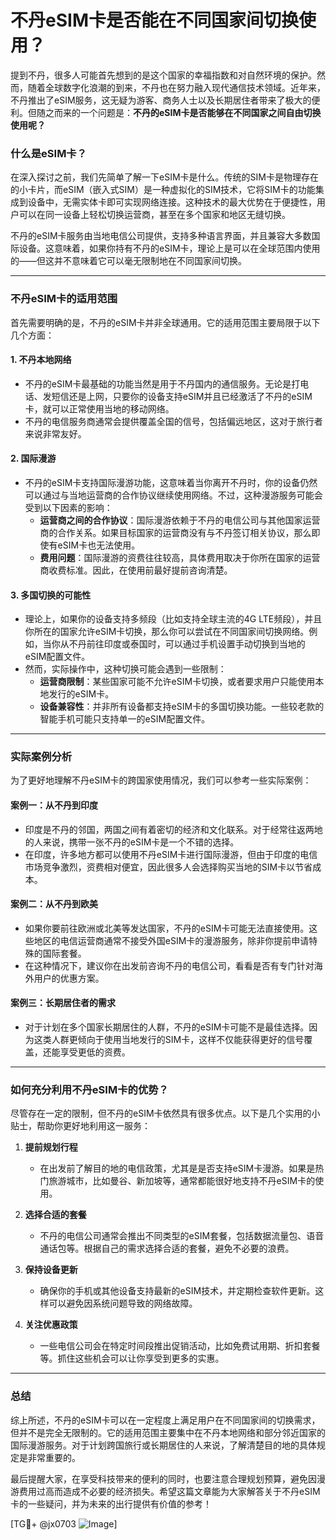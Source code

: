 # 不丹eSIM卡是否能在不同国家间切换使用？

提到不丹，很多人可能首先想到的是这个国家的幸福指数和对自然环境的保护。然而，随着全球数字化浪潮的到来，不丹也在努力融入现代通信技术领域。近年来，不丹推出了eSIM服务，这无疑为游客、商务人士以及长期居住者带来了极大的便利。但随之而来的一个问题是：**不丹的eSIM卡是否能够在不同国家之间自由切换使用呢？**

### 什么是eSIM卡？

在深入探讨之前，我们先简单了解一下eSIM卡是什么。传统的SIM卡是物理存在的小卡片，而eSIM（嵌入式SIM）是一种虚拟化的SIM技术，它将SIM卡的功能集成到设备中，无需实体卡即可实现网络连接。这种技术的最大优势在于便捷性，用户可以在同一设备上轻松切换运营商，甚至在多个国家和地区无缝切换。

不丹的eSIM卡服务由当地电信公司提供，支持多种语言界面，并且兼容大多数国际设备。这意味着，如果你持有不丹的eSIM卡，理论上是可以在全球范围内使用的——但这并不意味着它可以毫无限制地在不同国家间切换。

---

### 不丹eSIM卡的适用范围

首先需要明确的是，不丹的eSIM卡并非全球通用。它的适用范围主要局限于以下几个方面：

#### 1. **不丹本地网络**
   - 不丹的eSIM卡最基础的功能当然是用于不丹国内的通信服务。无论是打电话、发短信还是上网，只要你的设备支持eSIM并且已经激活了不丹的eSIM卡，就可以正常使用当地的移动网络。
   - 不丹的电信服务商通常会提供覆盖全国的信号，包括偏远地区，这对于旅行者来说非常友好。

#### 2. **国际漫游**
   - 不丹的eSIM卡支持国际漫游功能，这意味着当你离开不丹时，你的设备仍然可以通过与当地运营商的合作协议继续使用网络。不过，这种漫游服务可能会受到以下因素的影响：
     - **运营商之间的合作协议**：国际漫游依赖于不丹的电信公司与其他国家运营商的合作关系。如果目标国家的运营商没有与不丹签订相关协议，那么即使有eSIM卡也无法使用。
     - **费用问题**：国际漫游的资费往往较高，具体费用取决于你所在国家的运营商收费标准。因此，在使用前最好提前咨询清楚。

#### 3. **多国切换的可能性**
   - 理论上，如果你的设备支持多频段（比如支持全球主流的4G LTE频段），并且你所在的国家允许eSIM卡切换，那么你可以尝试在不同国家间切换网络。例如，当你从不丹前往印度或泰国时，可以通过手机设置手动切换到当地的eSIM配置文件。
   - 然而，实际操作中，这种切换可能会遇到一些限制：
     - **运营商限制**：某些国家可能不允许eSIM卡切换，或者要求用户只能使用本地发行的eSIM卡。
     - **设备兼容性**：并非所有设备都支持eSIM卡的多国切换功能。一些较老款的智能手机可能只支持单一的eSIM配置文件。

---

### 实际案例分析

为了更好地理解不丹eSIM卡的跨国家使用情况，我们可以参考一些实际案例：

#### 案例一：从不丹到印度
   - 印度是不丹的邻国，两国之间有着密切的经济和文化联系。对于经常往返两地的人来说，携带一张不丹的eSIM卡是一个不错的选择。
   - 在印度，许多地方都可以使用不丹eSIM卡进行国际漫游，但由于印度的电信市场竞争激烈，资费相对便宜，因此很多人会选择购买当地的SIM卡以节省成本。

#### 案例二：从不丹到欧美
   - 如果你要前往欧洲或北美等发达国家，不丹的eSIM卡可能无法直接使用。这些地区的电信运营商通常不接受外国eSIM卡的漫游服务，除非你提前申请特殊的国际套餐。
   - 在这种情况下，建议你在出发前咨询不丹的电信公司，看看是否有专门针对海外用户的优惠方案。

#### 案例三：长期居住者的需求
   - 对于计划在多个国家长期居住的人群，不丹的eSIM卡可能不是最佳选择。因为这类人群更倾向于使用当地发行的SIM卡，这样不仅能获得更好的信号覆盖，还能享受更低的资费。

---

### 如何充分利用不丹eSIM卡的优势？

尽管存在一定的限制，但不丹的eSIM卡依然具有很多优点。以下是几个实用的小贴士，帮助你更好地利用这一服务：

1. **提前规划行程**  
   - 在出发前了解目的地的电信政策，尤其是是否支持eSIM卡漫游。如果是热门旅游城市，比如曼谷、新加坡等，通常都能很好地支持不丹eSIM卡的使用。

2. **选择合适的套餐**  
   - 不丹的电信公司通常会推出不同类型的eSIM套餐，包括数据流量包、语音通话包等。根据自己的需求选择合适的套餐，避免不必要的浪费。

3. **保持设备更新**  
   - 确保你的手机或其他设备支持最新的eSIM技术，并定期检查软件更新。这样可以避免因系统问题导致的网络故障。

4. **关注优惠政策**  
   - 一些电信公司会在特定时间段推出促销活动，比如免费试用期、折扣套餐等。抓住这些机会可以让你享受到更多的实惠。

---

### 总结

综上所述，不丹的eSIM卡可以在一定程度上满足用户在不同国家间的切换需求，但并不是完全无限制的。它的适用范围主要集中在不丹本地网络和部分邻近国家的国际漫游服务。对于计划跨国旅行或长期居住的人来说，了解清楚目的地的具体规定是非常重要的。

最后提醒大家，在享受科技带来的便利的同时，也要注意合理规划预算，避免因漫游费用过高而造成不必要的经济损失。希望这篇文章能为大家解答关于不丹eSIM卡的一些疑问，并为未来的出行提供有价值的参考！

[TG💪+ @jx0703 ![Image](https://github.com/user-attachments/assets/dbca1d08-cadb-493c-b0ec-ad6f7a83f270)]
